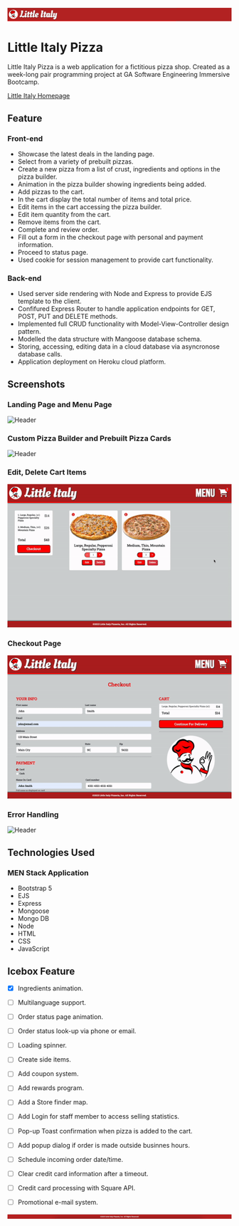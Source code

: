 ![Header](./public/images/readme/header.png)

# Little Italy Pizza

Little Italy Pizza is a web application for a fictitious pizza shop.
Created as a week-long pair programming project at GA Software Engineering Immersive Bootcamp.

[Little Italy Homepage](https://little-italy-pizza.onrender.com/)

## Feature

### Front-end
- Showcase the latest deals in the landing page.
- Select from a variety of prebuilt pizzas.
- Create a new pizza from a list of crust, ingredients and options in the pizza builder.
- Animation in the pizza builder showing ingredients being added.
- Add pizzas to the cart.
- In the cart display the total number of items and total price.
- Edit items in the cart accessing the pizza builder.
- Edit item quantity from the cart.
- Remove items from the cart.
- Complete and review order.
- Fill out a form in the checkout page with personal and payment information.
- Proceed to status page.
- Used cookie for session management to provide cart functionality.

### Back-end
- Used server side rendering with Node and Express to provide EJS template to the client.
- Confifured Express Router to handle application endpoints for GET, POST, PUT and DELETE methods. 
- Implemented full CRUD functionality with Model-View-Controller design pattern.
- Modelled the data structure with Mangoose database schema.
- Storing, accessing, editing data in a cloud database via asyncronose database calls.
- Application deployment on Heroku cloud platform.

## Screenshots

### Landing Page and Menu Page
![Header](./public/images/readme/1.gif)

### Custom Pizza Builder and Prebuilt Pizza Cards
![Header](./public/images/readme/2.gif)

### Edit, Delete Cart Items
![Header](./public/images/readme/3.gif)

### Checkout Page
![Header](./public/images/readme/4.gif)

### Error Handling
![Header](./public/images/readme/5.gif)

## Technologies Used

### MEN Stack Application

- Bootstrap 5
- EJS
- Express
- Mongoose
- Mongo DB
- Node
- HTML
- CSS
- JavaScript

## Icebox Feature

- [x] Ingredients animation.
- [ ] Multilanguage support.
- [ ] Order status page animation.
- [ ] Order status look-up via phone or email.
- [ ] Loading spinner.
- [ ] Create side items.
- [ ] Add coupon system.
- [ ] Add rewards program.
- [ ] Add a Store finder map.
- [ ] Add Login for staff member to access selling statistics.
- [ ] Pop-up Toast confirmation when pizza is added to the cart.
- [ ] Add popup dialog if order is made outside businnes hours.
- [ ] Schedule incoming order date/time.
- [ ] Clear credit card information after a timeout.
- [ ] Credit card processing with Square API.
- [ ] Promotional e-mail system.


![Footer](./public/images/readme/footer.png)
